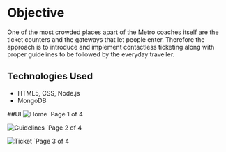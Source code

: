 # Objective
One of the most crowded places apart of the Metro coaches itself are the ticket counters and the gateways that let people enter.
Therefore the approach is to introduce and implement contactless ticketing along with proper guidelines to be followed by the everyday traveller.

## Technologies Used
* HTML5, CSS, Node.js
* MongoDB

##UI
![Home](https://github.com/KoolwalSankalp/Addverb_prob7/blob/main/screenshot/home.png)
`Page 1 of 4

![Guidelines](https://github.com/KoolwalSankalp/Addverb_prob7/blob/main/screenshot/guidelines.png)
`Page 2 of 4

![Ticket](https://github.com/KoolwalSankalp/Addverb_prob7/blob/main/screenshot/ticket.png)
`Page 3 of 4
